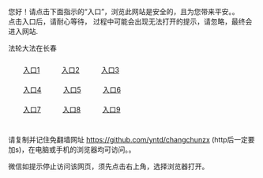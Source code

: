 您好！请点击下面指示的“入口”，浏览此网站是安全的，且为您带来平安。。 <br/>
点击入口后，请耐心等待， 过程中可能会出现无法打开的提示，请忽略，最终会进入网站. </br>

法轮大法在长春<br/>
<div style="padding:10px"><a style="margin:20px" target="_blank" href="https://d8948wf6uqcvj.cloudfront.net/2Qpsp?qvjha" id="ccLink1" rel="nofollow">入口1</a> <a target="_blank" style="margin:20px" href="https://d3rtu7zcxm59e.cloudfront.net/2Qpsp?ufgmbt" id="ccLink2" rel="nofollow">入口2</a> <a style="margin:20px" target="_blank" href="https://d2jm5d4dws694s.cloudfront.net/2Qpsp?akgptk" id="ccLink3" rel="nofollow">入口3</a></div>

<div style="padding:10px" ><a style="margin:20px" target="_blank" href="https://d8948wf6uqcvj.cloudfront.net/2Qpsp?qvjha" id="ccLink4" rel="nofollow">入口4</a> <a style="margin:20px" href="https://d3rtu7zcxm59e.cloudfront.net/2Qpsp?ufgmbt" target="_blank" id="ccLink5" rel="nofollow">入口5</a> <a style="margin:20px" href="https://d2jm5d4dws694s.cloudfront.net/2Qpsp?akgptk" target="_blank" id="ccLink6" rel="nofollow">入口6</a></div>

<div style="padding:10px"><a style="margin:20px" target="_blank" href="https://d8948wf6uqcvj.cloudfront.net/2Qpsp?qvjha" id="ccLink7" rel="nofollow">入口7</a> <a style="margin:20px" href="https://d3rtu7zcxm59e.cloudfront.net/2Qpsp?ufgmbt" target="_blank" id="ccLink8" rel="nofollow">入口8</a> <a style="margin:20px" target="_blank" href="https://d2jm5d4dws694s.cloudfront.net/2Qpsp?akgptk" id="ccLink9" rel="nofollow">入口9</a></div>

<br/>



请复制并记住免翻墙网址 https://github.com/yntd/changchunzx (http后一定要加s)，在电脑或手机的浏览器均可访问。。<br/>

微信如提示停止访问该网页，须先点击右上角，选择浏览器打开。
